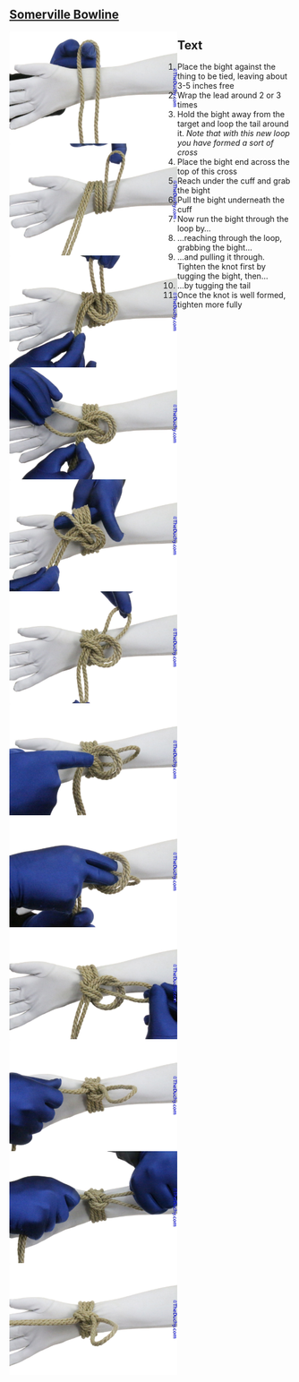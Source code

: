 ## [Somerville Bowline](https://www.theduchy.com/somerville-bowline/#core-technique-quick-overview)

<img src="assets/Sommerville-Bowline-01.jpg" height="200vh" align="left">
<img src="assets/Sommerville-Bowline-02.jpg" height="200vh" align="left">
<img src="assets/Sommerville-Bowline-03.jpg" height="200vh" align="left">
<img src="assets/Sommerville-Bowline-04.jpg" height="200vh" align="left">
<img src="assets/Sommerville-Bowline-05.jpg" height="200vh" align="left">
<img src="assets/Sommerville-Bowline-06.jpg" height="200vh" align="left">
<img src="assets/Sommerville-Bowline-07.jpg" height="200vh" align="left">
<img src="assets/Sommerville-Bowline-08.jpg" height="200vh" align="left">
<img src="assets/Sommerville-Bowline-09.jpg" height="200vh" align="left">
<img src="assets/Sommerville-Bowline-10.jpg" height="200vh" align="left">
<img src="assets/Sommerville-Bowline-11.jpg" height="200vh" align="left">
<img src="assets/Sommerville-Bowline-12.jpg" height="200vh" align="left">

## Text

1. Place the bight against the thing to be tied, leaving about 3-5 inches free<br />
2. Wrap the lead around 2 or 3 times <br />
3. Hold the bight away from the target and loop the tail around it. _Note that with this new loop you have formed a sort of cross_<br />
4. Place the bight end across the top of this cross<br />
5. Reach under the cuff and grab the bight<br />
6. Pull the bight underneath the cuff<br />
7. Now run the bight through the loop by…<br />
8. …reaching through the loop, grabbing the bight…<br />
9. …and pulling it through. Tighten the knot first by tugging the bight, then…<br />
10. …by tugging the tail<br />
11. Once the knot is well formed, tighten more fully<br />
